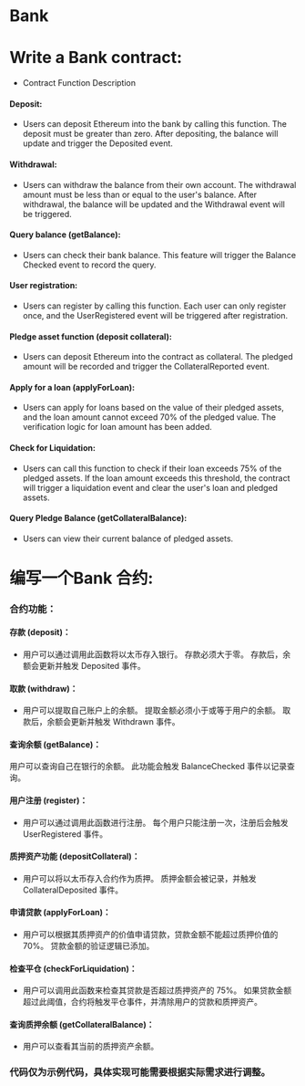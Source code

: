 # Bank

# Write a Bank contract:

* Contract Function Description

#### Deposit:

* Users can deposit Ethereum into the bank by calling this function.
The deposit must be greater than zero.
After depositing, the balance will update and trigger the Deposited event.
#### Withdrawal:

* Users can withdraw the balance from their own account.
The withdrawal amount must be less than or equal to the user's balance.
After withdrawal, the balance will be updated and the Withdrawal event will be triggered.
#### Query balance (getBalance):

* Users can check their bank balance.
This feature will trigger the Balance Checked event to record the query.

#### User registration:

* Users can register by calling this function.
Each user can only register once, and the UserRegistered event will be triggered after registration.

#### Pledge asset function (deposit collateral):

* Users can deposit Ethereum into the contract as collateral.
The pledged amount will be recorded and trigger the CollateralReported event.

#### Apply for a loan (applyForLoan):

* Users can apply for loans based on the value of their pledged assets, and the loan amount cannot exceed 70% of the pledged value.
The verification logic for loan amount has been added.

#### Check for Liquidation:

* Users can call this function to check if their loan exceeds 75% of the pledged assets.
If the loan amount exceeds this threshold, the contract will trigger a liquidation event and clear the user's loan and pledged assets.

#### Query Pledge Balance (getCollateralBalance):

* Users can view their current balance of pledged assets.


# 编写一个Bank 合约:

### 合约功能：
#### 存款 (deposit)：

* 用户可以通过调用此函数将以太币存入银行。
存款必须大于零。
存款后，余额会更新并触发 Deposited 事件。
#### 取款 (withdraw)：

* 用户可以提取自己账户上的余额。
提取金额必须小于或等于用户的余额。
取款后，余额会更新并触发 Withdrawn 事件。
#### 查询余额 (getBalance)：
用户可以查询自己在银行的余额。
此功能会触发 BalanceChecked 事件以记录查询。

#### 用户注册 (register)：
* 用户可以通过调用此函数进行注册。
每个用户只能注册一次，注册后会触发 UserRegistered 事件。

#### 质押资产功能 (depositCollateral)：
* 用户可以将以太币存入合约作为质押。
质押金额会被记录，并触发 CollateralDeposited 事件。

#### 申请贷款 (applyForLoan)：
* 用户可以根据其质押资产的价值申请贷款，贷款金额不能超过质押价值的 70%。
贷款金额的验证逻辑已添加。

#### 检查平仓 (checkForLiquidation)：
* 用户可以调用此函数来检查其贷款是否超过质押资产的 75%。
如果贷款金额超过此阈值，合约将触发平仓事件，并清除用户的贷款和质押资产。

#### 查询质押余额 (getCollateralBalance)：
* 用户可以查看其当前的质押资产余额。
### 代码仅为示例代码，具体实现可能需要根据实际需求进行调整。
